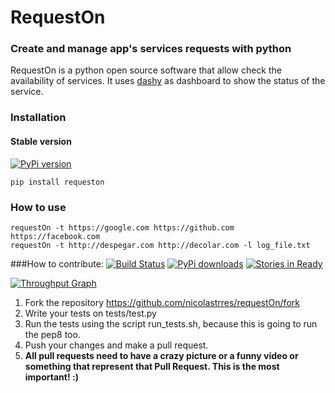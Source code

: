 # RequestOn
### Create and manage app's services requests with python
RequestOn is a python open source software that allow check the availability of services. It uses [dashy](https://github.com/thoughtworks.com/dashy) as dashboard to show the status of the service.

### Installation  
#### Stable version
[![PyPi version](https://pypip.in/v/requeston/badge.png)](https://pypi.python.org/pypi/requeston)
```ssh
pip install requeston
```
### How to use
```ssh
requestOn -t https://google.com https://github.com https://facebook.com
requestOn -t http://despegar.com http://decolar.com -l log_file.txt
```
###How to contribute:
[![Build Status](https://snap-ci.com/nicolastrres/requestOn/branch/master/build_image)](https://snap-ci.com/nicolastrres/requestOn/branch/master)
[![PyPi downloads](https://pypip.in/d/requeston/badge.png)](https://pypi.python.org/pypi/requeston)
[![Stories in Ready](https://badge.waffle.io/nicolastrres/requestOn.svg?label=ready&title=Ready)](http://waffle.io/nicolastrres/requestOn)

[![Throughput Graph](https://graphs.waffle.io/nicolastrres/requestOn/throughput.svg)](https://waffle.io/nicolastrres/requestOn/metrics)

1. Fork the repository https://github.com/nicolastrres/requestOn/fork
2. Write your tests on tests/test.py
3. Run the tests using the script run_tests.sh, because this is going to run the pep8 too.
4. Push your changes and make a pull request.
5. **All pull requests need to have a crazy picture or a funny video or something that represent that Pull Request. This is the most important! :)**
